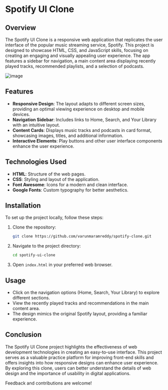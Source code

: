 # Spotify UI Clone

## Overview

The Spotify UI Clone is a responsive web application that replicates the user interface of the popular music streaming service, Spotify. This project is designed to showcase HTML, CSS, and JavaScript skills, focusing on creating an engaging and visually appealing user experience. The app features a sidebar for navigation, a main content area displaying recently played tracks, recommended playlists, and a selection of podcasts.

![image](https://github.com/user-attachments/assets/1c1c7829-7f78-4139-a87a-a5b5e61c5688)

## Features

- **Responsive Design**: The layout adapts to different screen sizes, providing an optimal viewing experience on desktop and mobile devices.
- **Navigation Sidebar**: Includes links to Home, Search, and Your Library with an intuitive layout.
- **Content Cards**: Displays music tracks and podcasts in card format, showcasing images, titles, and additional information.
- **Interactive Elements**: Play buttons and other user interface components enhance the user experience.

## Technologies Used

- **HTML**: Structure of the web pages.
- **CSS**: Styling and layout of the application.
- **Font Awesome**: Icons for a modern and clean interface.
- **Google Fonts**: Custom typography for better aesthetics.

## Installation

To set up the project locally, follow these steps:

1. Clone the repository:
    ```bash
    git clone https://github.com/varunmaramreddy/spotify-clone.git
    ```

2. Navigate to the project directory:
    ```bash
    cd spotify-ui-clone
    ```

3. Open `index.html` in your preferred web browser.

## Usage
- Click on the navigation options (Home, Search, Your Library) to explore different sections.
- View the recently played tracks and recommendations in the main content area.
- The design mimics the original Spotify layout, providing a familiar experience.

## Conclusion
The Spotify UI Clone project highlights the effectiveness of web development technologies in creating an easy-to-use interface. This project serves as a valuable practice platform for improving front-end skills and offers insights into how responsive designs can enhance user experience. By exploring this clone, users can better understand the details of web design and the importance of usability in digital applications.

Feedback and contributions are welcome!
